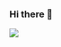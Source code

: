 ### Hi there 👋
<img align="left" src="https://github-readme-stats.vercel.app/api?username=githqk&include_all_commits=true&count_private-true&custom_title=githqk'%20GitHub%20Stats&line_height=30&show_icons=true&hide_border=true&bg_color=192133&title_color=efb752&icon_color=efb752&text_color=70bed9">
